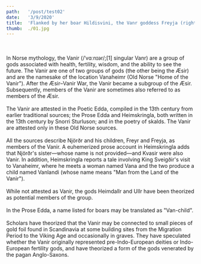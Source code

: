 ```yaml
---
path:   '/post/test02'
date:   '3/9/2020'
title:  'Flanked by her boar Hildisvini, the Vanr goddess Freyja (right) (1895) by Lorenz Frølich.'
thumb:  ./01.jpg
---
```


<br></br>
In Norse mythology, the Vanir (/ˈvɑːnɪər/;[1] singular Vanr) are a group of gods associated with health, fertility, wisdom, and the ability to see the future. The Vanir are one of two groups of gods (the other being the Æsir) and are the namesake of the location Vanaheimr (Old Norse "Home of the Vanir"). After the Æsir–Vanir War, the Vanir became a subgroup of the Æsir. Subsequently, members of the Vanir are sometimes also referred to as members of the Æsir. 
<br></br>
The Vanir are attested in the Poetic Edda, compiled in the 13th century from earlier traditional sources; the Prose Edda and Heimskringla, both written in the 13th century by Snorri Sturluson; and in the poetry of skalds. The Vanir are attested only in these Old Norse sources. 
<br></br>
All the sources describe Njörðr and his children, Freyr and Freyja, as members of the Vanir. A euhemerized prose account in Heimskringla adds that Njörðr's sister—whose name is not provided—and Kvasir were also Vanir. In addition, Heimskringla reports a tale involving King Sveigðir's visit to Vanaheimr, where he meets a woman named Vana and the two produce a child named Vanlandi (whose name means "Man from the Land of the Vanir"). 
<br></br>
While not attested as Vanir, the gods Heimdallr and Ullr have been theorized as potential members of the group. 
<br></br>
In the Prose Edda, a name listed for boars may be translated as "Van-child". 
<br></br>
Scholars have theorized that the Vanir may be connected to small pieces of gold foil found in Scandinavia at some building sites from the Migration Period to the Viking Age and occasionally in graves. They have speculated whether the Vanir originally represented pre-Indo-European deities or Indo-European fertility gods, and have theorized a form of the gods venerated by the pagan Anglo-Saxons. 
